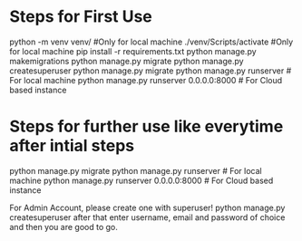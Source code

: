 # Steps for First Use

python -m venv venv/      #Only for local machine
./venv/Scripts/activate      #Only for local machine
pip install -r requirements.txt
python manage.py makemigrations
python manage.py migrate
python manage.py createsuperuser
python manage.py migrate
python manage.py runserver   # For local machine
python manage.py runserver 0.0.0.0:8000 # For Cloud based instance


# Steps for further use like everytime after intial steps

python manage.py migrate
python manage.py runserver   # For local machine
python manage.py runserver 0.0.0.0:8000 # For Cloud based instance



For Admin Account, please create one with superuser!
python manage.py createsuperuser
after that enter username, email and password of choice and then you are good to go.